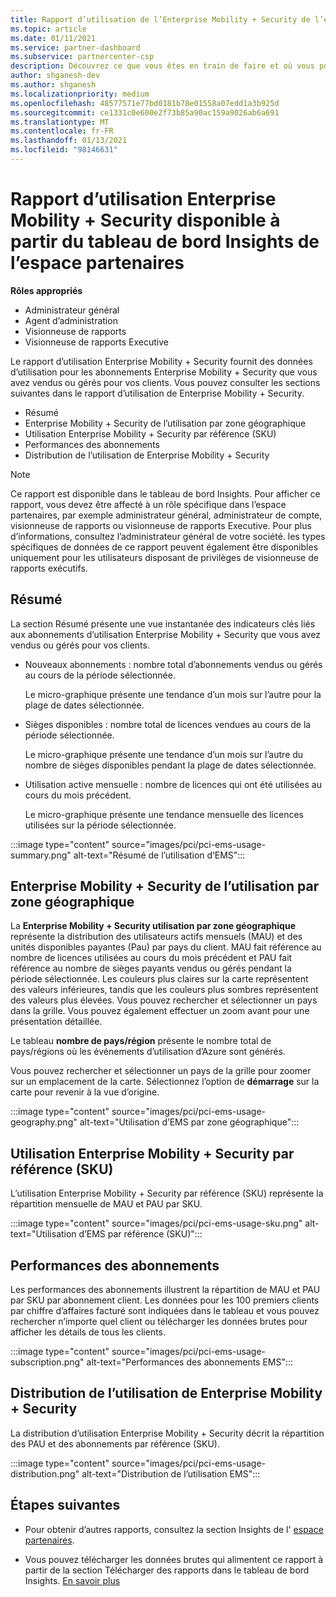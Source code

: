 ```yaml
---
title: Rapport d’utilisation de l’Enterprise Mobility + Security de l’espace partenaires
ms.topic: article
ms.date: 01/11/2021
ms.service: partner-dashboard
ms.subservice: partnercenter-csp
description: Découvrez ce que vous êtes en train de faire et où vous pouvez améliorer l’utilisation des abonnements Enterprise Mobility + Security que vous vendez ou gérez pour vos clients.
author: shganesh-dev
ms.author: shganesh
ms.localizationpriority: medium
ms.openlocfilehash: 48577571e77bd0181b78e01558a07edd1a3b925d
ms.sourcegitcommit: ce1331c0e600e2f73b85a90ac159a9026ab6a691
ms.translationtype: MT
ms.contentlocale: fr-FR
ms.lasthandoff: 01/13/2021
ms.locfileid: "98146631"
---
```

# <a name="enterprise-mobility--security-usage-report-available-from-the-partner-center-insights-dashboard"></a>Rapport d’utilisation Enterprise Mobility + Security disponible à partir du tableau de bord Insights de l’espace partenaires

**Rôles appropriés**
- Administrateur général
- Agent d’administration
- Visionneuse de rapports
- Visionneuse de rapports Executive

Le rapport d’utilisation Enterprise Mobility + Security fournit des données d’utilisation pour les abonnements Enterprise Mobility + Security que vous avez vendus ou gérés pour vos clients. Vous pouvez consulter les sections suivantes dans le rapport d’utilisation de Enterprise Mobility + Security.

- Résumé
- Enterprise Mobility + Security de l’utilisation par zone géographique
- Utilisation Enterprise Mobility + Security par référence (SKU)
- Performances des abonnements
- Distribution de l’utilisation de Enterprise Mobility + Security

 > [!NOTE]
 > Ce rapport est disponible dans le tableau de bord Insights. Pour afficher ce rapport, vous devez être affecté à un rôle spécifique dans l’espace partenaires, par exemple administrateur général, administrateur de compte, visionneuse de rapports ou visionneuse de rapports Executive. Pour plus d’informations, consultez l’administrateur général de votre société. les types spécifiques de données de ce rapport peuvent également être disponibles uniquement pour les utilisateurs disposant de privilèges de visionneuse de rapports exécutifs.

## <a name="summary"></a>Résumé

La section Résumé présente une vue instantanée des indicateurs clés liés aux abonnements d’utilisation Enterprise Mobility + Security que vous avez vendus ou gérés pour vos clients. 

- Nouveaux abonnements : nombre total d’abonnements vendus ou gérés au cours de la période sélectionnée.

   Le micro-graphique présente une tendance d’un mois sur l’autre pour la plage de dates sélectionnée.

- Sièges disponibles : nombre total de licences vendues au cours de la période sélectionnée.

   Le micro-graphique présente une tendance d’un mois sur l’autre du nombre de sièges disponibles pendant la plage de dates sélectionnée.

- Utilisation active mensuelle : nombre de licences qui ont été utilisées au cours du mois précédent.

   Le micro-graphique présente une tendance mensuelle des licences utilisées sur la période sélectionnée.

:::image type="content" source="images/pci/pci-ems-usage-summary.png" alt-text="Résumé de l’utilisation d’EMS":::

## <a name="enterprise-mobility--security-usage-by-geography"></a>Enterprise Mobility + Security de l’utilisation par zone géographique

La **Enterprise Mobility + Security utilisation par zone géographique** représente la distribution des utilisateurs actifs mensuels (MAU) et des unités disponibles payantes (Pau) par pays du client. MAU fait référence au nombre de licences utilisées au cours du mois précédent et PAU fait référence au nombre de sièges payants vendus ou gérés pendant la période sélectionnée. Les couleurs plus claires sur la carte représentent des valeurs inférieures, tandis que les couleurs plus sombres représentent des valeurs plus élevées. Vous pouvez rechercher et sélectionner un pays dans la grille. Vous pouvez également effectuer un zoom avant pour une présentation détaillée.

Le tableau **nombre de pays/région** présente le nombre total de pays/régions où les événements d’utilisation d’Azure sont générés.

Vous pouvez rechercher et sélectionner un pays de la grille pour zoomer sur un emplacement de la carte. Sélectionnez l’option de **démarrage** sur la carte pour revenir à la vue d’origine.

:::image type="content" source="images/pci/pci-ems-usage-geography.png" alt-text="Utilisation d’EMS par zone géographique":::

## <a name="enterprise-mobility--security-usage-by-sku"></a>Utilisation Enterprise Mobility + Security par référence (SKU)

L’utilisation Enterprise Mobility + Security par référence (SKU) représente la répartition mensuelle de MAU et PAU par SKU.

:::image type="content" source="images/pci/pci-ems-usage-sku.png" alt-text="Utilisation d’EMS par référence (SKU)":::

## <a name="subscriptions-performance"></a>Performances des abonnements

Les performances des abonnements illustrent la répartition de MAU et PAU par SKU par abonnement client. Les données pour les 100 premiers clients par chiffre d’affaires facturé sont indiquées dans le tableau et vous pouvez rechercher n’importe quel client ou télécharger les données brutes pour afficher les détails de tous les clients.

:::image type="content" source="images/pci/pci-ems-usage-subscription.png" alt-text="Performances des abonnements EMS":::

## <a name="enterprise-mobility--security-usage-distribution"></a>Distribution de l’utilisation de Enterprise Mobility + Security

La distribution d’utilisation Enterprise Mobility + Security décrit la répartition des PAU et des abonnements par référence (SKU).

:::image type="content" source="images/pci/pci-ems-usage-distribution.png" alt-text="Distribution de l’utilisation EMS":::

## <a name="next-steps"></a>Étapes suivantes

- Pour obtenir d’autres rapports, consultez la section Insights de l' [espace partenaires](partner-center-insights.md).

- Vous pouvez télécharger les données brutes qui alimentent ce rapport à partir de la section Télécharger des rapports dans le tableau de bord Insights. [En savoir plus](pci-download-reports.md) 
